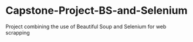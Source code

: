 # Capstone-Project-BS-and-Selenium
Project combining the use of Beautiful Soup and Selenium for web scrapping
